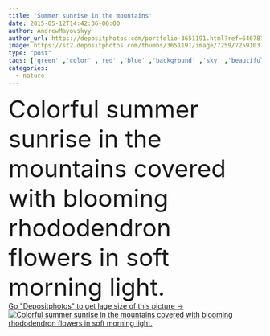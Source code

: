 ```yaml
---
title: 'Summer sunrise in the mountains'
date: 2015-05-12T14:42:36+00:00
author: AndrewMayovskyy
author_url: https://depositphotos.com/portfolio-3651191.html?ref=64678756
image: https://st2.depositphotos.com/thumbs/3651191/image/7259/72591037/api_thumb_450.jpg?forcejpeg=true
type: "post"
tags: ['green' ,'color' ,'red' ,'blue' ,'background' ,'sky' ,'beautiful' ,'bright' ,'season' ,'travel' ,'summer' ,'grass' ,'beauty' ,'meadow' ,'sun' ,'nature' ,'spring' ,'outdoor' ,'environment' ,'plant' ,'sunshine' ,'sunny' ,'blossom' ,'flora' ,'floral' ,'flowers' ,'light' ,'natural' ,'botany' ,'cloud' ,'mountain' ,'retro' ,'vintage' ,'sunrise' ,'landscape' ,'sunset' ,'idyllic' ,'tranquil' ,'pink' ,'scenery' ,'cover' ,'scenic' ,'journey' ,'outside' ,'land' ,'trip' ,'summit' ,'rhododendron' ,'valley' ,'cumulus' ]
categories: 
  - nature
---
```

<div aling="center">
            <font size="60"> Colorful summer sunrise in the mountains covered with blooming rhododendron flowers in soft morning light.</font>   
</div>
<div>
    <a href='https://depositphotos.com/72591037/stock-photo-summer-sunrise-in-the-mountains.html?ref=64678756' target=_blank > Go "Depositphotos" to get lage size of this picture ->
        <img href='https://depositphotos.com/72591037/stock-photo-summer-sunrise-in-the-mountains.html?ref=64678756' src='https://st2.depositphotos.com/3651191/7259/i/950/depositphotos_72591037-stock-photo-summer-sunrise-in-the-mountains.jpg?forcejpeg=true' alt='Colorful summer sunrise in the mountains covered with blooming rhododendron flowers in soft morning light.' >
    </a>
</div>
